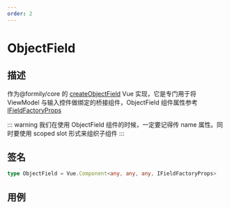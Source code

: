 ```yaml
---
order: 2
---
```


# ObjectField

## 描述

作为@formily/core 的 [createObjectField](https://core.formilyjs.org/api/models/form#createobjectfield) Vue 实现，它是专门用于将 ViewModel 与输入控件做绑定的桥接组件，ObjectField 组件属性参考[IFieldFactoryProps](https://core.formilyjs.org/api/models/form#ifieldfactoryprops)

::: warning
我们在使用 ObjectField 组件的时候，一定要记得传 name 属性。同时要使用 scoped slot 形式来组织子组件
:::

## 签名

```ts
type ObjectField = Vue.Component<any, any, any, IFieldFactoryProps>
```

## 用例

<dumi-previewer demoPath="api/components/object-field" />
